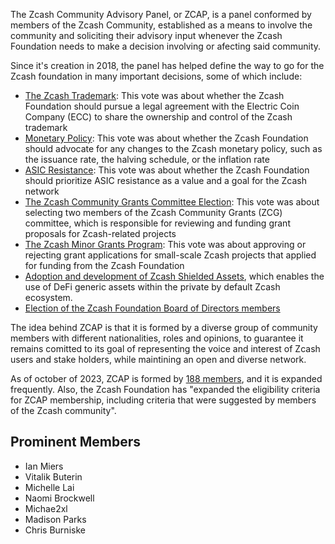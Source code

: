 The Zcash Community Advisory Panel, or ZCAP, is a panel conformed by members of the Zcash Community, established as a means to involve the community and soliciting their advisory input whenever the Zcash Foundation needs to make a decision involving or afecting said community.

Since it's creation in 2018, the panel has helped define the way to go for the Zcash foundation in many important decisions, some of which include:

- [The Zcash Trademark](https://github.com/ZcashFoundation/Elections/blob/master/2018-Q2/General-Measures/monetary-policy.md): This vote was about whether the Zcash Foundation should pursue a legal agreement with the Electric Coin Company (ECC) to share the ownership and control of the Zcash trademark
- [Monetary Policy](https://github.com/ZcashFoundation/Elections/blob/master/2018-Q2/General-Measures/monetary-policy.md): This vote was about whether the Zcash Foundation should advocate for any changes to the Zcash monetary policy, such as the issuance rate, the halving schedule, or the inflation rate
- [ASIC Resistance](https://github.com/ZcashFoundation/Elections/blob/master/2018-Q2/General-Measures/asicresistance_ballot.md): This vote was about whether the Zcash Foundation should prioritize ASIC resistance as a value and a goal for the Zcash network
- [The Zcash Community Grants Committee Election](https://zfnd.org/zcg-election-june-2023/): This vote was about selecting two members of the Zcash Community Grants (ZCG) committee, which is responsible for reviewing and funding grant proposals for Zcash-related projects
- [The Zcash Minor Grants Program](https://zfnd.org/launching-the-zcash-minor-grants-program/): This vote was about approving or rejecting grant applications for small-scale Zcash projects that applied for funding from the Zcash Foundation
- [Adoption and development of Zcash Shielded Assets](https://vote.heliosvoting.org/helios/elections/5dd57b92-01ed-11ec-a0a8-ae3066fac55d/view), which enables the use of DeFi generic assets within the private by default Zcash ecosystem.
- [Election of the Zcash Foundation Board of Directors members](https://vote.heliosvoting.org/helios/elections/960b8832-60f9-11ed-b96e-ee6991044d9e/view)

The idea behind ZCAP is that it is formed by a diverse group of community members with different nationalities, roles and opinions, to guarantee it remains comitted to its goal of representing the voice and interest of Zcash users and stake holders, while maintining an open and diverse network.

As of october of 2023, ZCAP is formed by [188 members](https://docs.google.com/spreadsheets/d/1Y-GbVFA1csIgPbvHOR-1ruOlh7YdA-CHvMtd6R8iSdY/edit#gid=0), and it is expanded frequently. Also, the Zcash Foundation has "expanded the eligibility criteria for ZCAP membership, including criteria that were suggested by members of the Zcash community".

## Prominent Members
- Ian Miers
- Vitalik Buterin
- Michelle Lai 
- Naomi Brockwell 
- Michae2xl
- Madison Parks
- Chris Burniske
